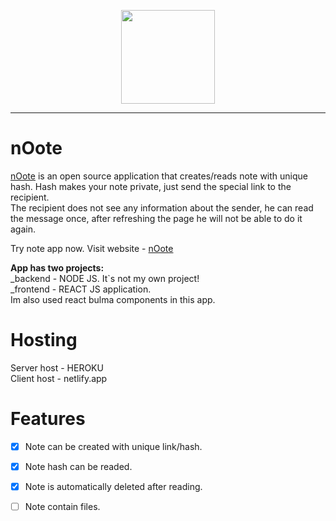 <p align="center">
<img width="150" src="https://i.imgur.com/EmagqD4.png">

</p>

---

# nOote

[nOote](https://nooteapp.netlify.app/) is an open source application that creates/reads note with unique hash. Hash makes your note private, just send the special link to the recipient. <br/>
The recipient does not see any information about the sender, he can read the message once, after refreshing the page he will not be able to do it again. <br/>

Try note app now.
Visit website -
[nOote](https://nooteapp.netlify.app/) <br/>

<b>App has two projects:</b> <br/>
_backend - NODE JS. It`s not my own project!<br/>
_frontend - REACT JS application. <br/>
Im also used react bulma components in this app.

# Hosting

Server host - HEROKU <br/>
Client host - netlify.app


# Features

- [x] Note can be created with unique link/hash.
- [x] Note hash can be readed.
- [x] Note is automatically deleted after reading.
- [ ] Note contain files.


